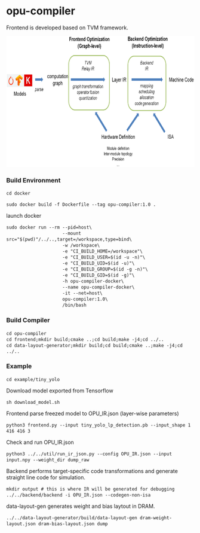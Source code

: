 # opu-compiler

Frontend is developed based on TVM framework.

<img src="https://github.com/OPU-Lab/opu-compiler/blob/master/image/overview.png" width="1000" height="350" />

### Build Environment
```
cd docker
```

```
sudo docker build -f Dockerfile --tag opu-compiler:1.0 .
```
launch docker
```
sudo docker run --rm --pid=host\
                     --mount src="$(pwd)"/../..,target=/workspace,type=bind\
                     -w /workspace\
                     -e "CI_BUILD_HOME=/workspace"\
                     -e "CI_BUILD_USER=$(id -u -n)"\
                     -e "CI_BUILD_UID=$(id -u)"\
                     -e "CI_BUILD_GROUP=$(id -g -n)"\
                     -e "CI_BUILD_GID=$(id -g)"\
                     -h opu-compiler-docker\
                     --name opu-compiler-docker\
                     -it --net=host\
                     opu-compiler:1.0\
                     /bin/bash
```

### Build Compiler
```
cd opu-compiler
cd frontend;mkdir build;cmake ..;cd build;make -j4;cd ../..
cd data-layout-generator;mkdir build;cd build;cmake ..;make -j4;cd ../..
```

### Example
```
cd example/tiny_yolo
```
Download model exported from Tensorflow
```
sh download_model.sh
```
Frontend parse freezed model to OPU_IR.json (layer-wise parameters)
```
python3 frontend.py --input tiny_yolo_lp_detection.pb --input_shape 1 416 416 3
```
Check and run OPU_IR.json
```
python3 ../../util/run_ir_json.py --config OPU_IR.json --input input.npy --weight_dir dump_raw
```
Backend performs target-specific code transformations and generate straight line code for simulation.
```
mkdir output # this is where IR will be generated for debugging
../../backend/backend -i OPU_IR.json --codegen-non-isa
```
data-layout-gen generates weight and bias laytout in DRAM.
```
../../data-layout-generator/build/data-layout-gen dram-weight-layout.json dram-bias-layout.json dump
```
